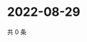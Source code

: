 # 2022-08-29

共 0 条

<!-- BEGIN WEIBO -->
<!-- 最后更新时间 Mon Aug 29 2022 17:02:01 GMT+0800 (China Standard Time) -->

<!-- END WEIBO -->
